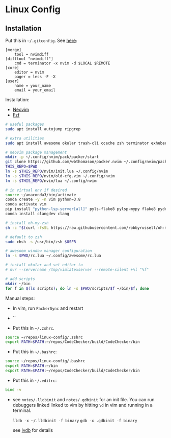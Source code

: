 # Linux Config

## Installation

Put this in `~/.gitconfig`. See [here](https://github.com/neovim/neovim/issues/2377):

    [merge]
        tool = nvimdiff
    [difftool "nvimdiff"] 
        cmd = terminator -x nvim -d $LOCAL $REMOTE
    [core]
        editor = nvim
        pager = less -F -X
    [user]
        name = your_name
        email = your_email

Installation:

* [Neovim](https://github.com/neovim/neovim)
* [Fzf](https://github.com/junegunn/fzf)

```bash
# useful packages
sudo apt install autojump ripgrep

# extra utilities
sudo apt install awesome okular trash-cli ccache zsh terminator exhuberant-ctags htop ninja-build

# neovim package management
mkdir -p ~/.config/nvim/pack/packer/start
git clone https://github.com/wbthomason/packer.nvim ~/.config/nvim/pack/packer/start 
THIS_REPO=$PWD
ln -s $THIS_REPO/nvim/init.lua ~/.config/nvim
ln -s $THIS_REPO/nvim/old-cfg.vim ~/.config/nvim
ln -s $THIS_REPO/nvim/lua ~/.config/nvim

# in virtual env if desired
source ~/anaconda3/bin/activate
conda create -y -n vim python=3.8
conda activate vim
pip install "python-lsp-server[all]" pyls-flake8 pylsp-mypy flake8 pydocstyle pylint mypy
conda install clangdev clang

# install oh-my-zsh
sh -c "$(curl -fsSL https://raw.githubusercontent.com/robbyrussell/oh-my-zsh/master/tools/install.sh)"

# default to zsh
sudo chsh -s /usr/bin/zsh $USER

# awesoem window manager configuration
ln -s $PWD/rc.lua ~/.config/awesome/rc.lua

# install okular and set editor to 
# nvr --servername /tmp/vimlatexserver --remote-silent +%l "%f"

# add scripts
mkdir ~/bin
for f in $(ls scripts); do ln -s $PWD/scripts/$f ~/bin/$f; done

```

Manual steps:

* In vim, run `PackerSync` and restart

* ``

* Put this in `~/.zshrc`.

```bash
source ~/repos/linux-config/.zshrc
export PATH=$PATH:~/repos/CodeChecker/build/CodeChecker/bin
```

* Put this in `~/.bashrc`:

```bash
source ~/repos/linux-config/.bashrc
export PATH=$PATH:~/bin
export PATH=$PATH:~/repos/CodeChecker/build/CodeChecker/bin
```

* Put this in `~/.editrc`:

```bash
bind -v
```

* see ``notes/.lldbinit`` and ``notes/.gdbinit`` for an init file. You can run
  debuggers linked linked to vim by hitting ``\d`` in vim and running in a terminal.

  ```lldb -x ~/.lldbinit -f binary```
  ```gdb -x .gdbinit -f binary```

  see [lvdb](https://github.com/esquires/lvdb) for details
